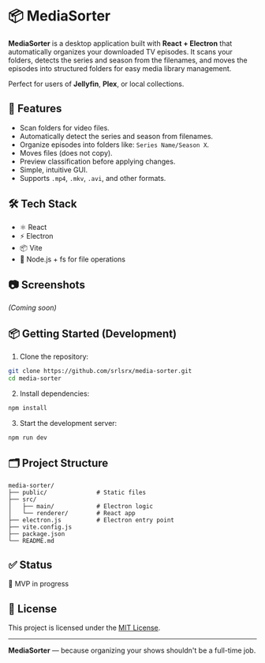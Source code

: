 # 📦 MediaSorter

**MediaSorter** is a desktop application built with **React + Electron** that automatically organizes your downloaded TV episodes. It scans your folders, detects the series and season from the filenames, and moves the episodes into structured folders for easy media library management.

Perfect for users of **Jellyfin**, **Plex**, or local collections.

## 🚀 Features

- Scan folders for video files.
- Automatically detect the series and season from filenames.
- Organize episodes into folders like: `Series Name/Season X`.
- Moves files (does not copy).
- Preview classification before applying changes.
- Simple, intuitive GUI.
- Supports `.mp4`, `.mkv`, `.avi`, and other formats.

## 🛠️ Tech Stack

- ⚛️ React
- ⚡ Electron
- 📦 Vite
- 📁 Node.js + fs for file operations

## 📷 Screenshots

_(Coming soon)_

## 📦 Getting Started (Development)

1. Clone the repository:

```bash
git clone https://github.com/srlsrx/media-sorter.git
cd media-sorter
```

2. Install dependencies:

```bash
npm install
```

3. Start the development server:

```bash
npm run dev
```

## 🗂️ Project Structure

```
media-sorter/
├── public/              # Static files
├── src/
│   ├── main/            # Electron logic
│   └── renderer/        # React app
├── electron.js          # Electron entry point
├── vite.config.js
├── package.json
└── README.md
```

## ✅ Status

🚧 MVP in progress

## 📄 License

This project is licensed under the [MIT License](LICENSE).

---

**MediaSorter** — because organizing your shows shouldn't be a full-time job.
